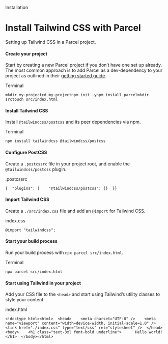 Installation

# Install Tailwind CSS with Parcel

Setting up Tailwind CSS in a Parcel project.

#### Create your project

Start by creating a new Parcel project if you don’t have one set up already. The most common approach is to add Parcel as a dev-dependency to your project as outlined in their [getting started guide](https://parceljs.org/getting-started/webapp/).

Terminal

```
mkdir my-projectcd my-projectnpm init -ynpm install parcelmkdir srctouch src/index.html
```

#### Install Tailwind CSS

Install `@tailwindcss/postcss` and its peer dependencies via npm.

Terminal

```
npm install tailwindcss @tailwindcss/postcss
```

#### Configure PostCSS

Create a `.postcssrc` file in your project root, and enable the `@tailwindcss/postcss` plugin.

.postcssrc

```
{  "plugins": {    "@tailwindcss/postcss": {}  }}
```

#### Import Tailwind CSS

Create a `./src/index.css` file and add an `@import` for Tailwind CSS.

index.css

```
@import "tailwindcss";
```

#### Start your build process

Run your build process with `npx parcel src/index.html`.

Terminal

```
npx parcel src/index.html
```

#### Start using Tailwind in your project

Add your CSS file to the `<head>` and start using Tailwind’s utility classes to style your content.

index.html

```
<!doctype html><html>  <head>    <meta charset="UTF-8" />    <meta name="viewport" content="width=device-width, initial-scale=1.0" />    <link href="./index.css" type="text/css" rel="stylesheet" />  </head>  <body>    <h1 class="text-3xl font-bold underline">      Hello world!    </h1>  </body></html>
```
